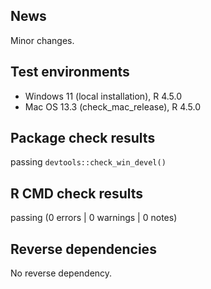## News

Minor changes.

## Test environments

-   Windows 11 (local installation), R 4.5.0
-   Mac OS 13.3 (check_mac_release), R 4.5.0

## Package check results

passing `devtools::check_win_devel()`

## R CMD check results

passing (0 errors | 0 warnings | 0 notes)

## Reverse dependencies

No reverse dependency.
